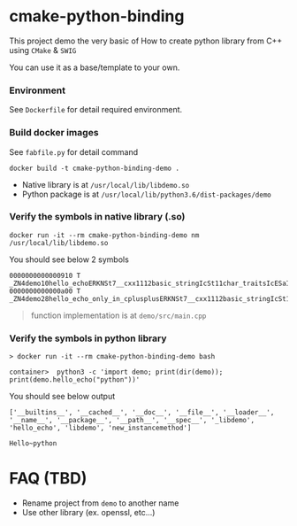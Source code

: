 # cmake-python-binding

This project demo the very basic of How to create python library from C++ using `CMake` & `SWIG`

You can use it as a base/template to your own.

### Environment

See `Dockerfile` for detail required environment.

### Build docker images

See `fabfile.py` for detail command

```
docker build -t cmake-python-binding-demo .
```

+ Native library is at `/usr/local/lib/libdemo.so`
+ Python package is at `/usr/local/lib/python3.6/dist-packages/demo`

### Verify the symbols in native library (.so)

```
docker run -it --rm cmake-python-binding-demo nm /usr/local/lib/libdemo.so
```

You should see below 2 symbols

```
0000000000000910 T _ZN4demo10hello_echoERKNSt7__cxx1112basic_stringIcSt11char_traitsIcESaIcEEE
0000000000000a00 T _ZN4demo28hello_echo_only_in_cplusplusERKNSt7__cxx1112basic_stringIcSt11char_traitsIcESaIcEEE
```

> function implementation is at `demo/src/main.cpp`

### Verify the symbols in python library

```
> docker run -it --rm cmake-python-binding-demo bash

container>  python3 -c 'import demo; print(dir(demo)); print(demo.hello_echo("python"))'
```

You should see below output

```
['__builtins__', '__cached__', '__doc__', '__file__', '__loader__', '__name__', '__package__', '__path__', '__spec__', '_libdemo', 'hello_echo', 'libdemo', 'new_instancemethod']

Hello~python
```

# FAQ (TBD)

* Rename project from `demo` to another name
* Use other library (ex. openssl, etc...)

